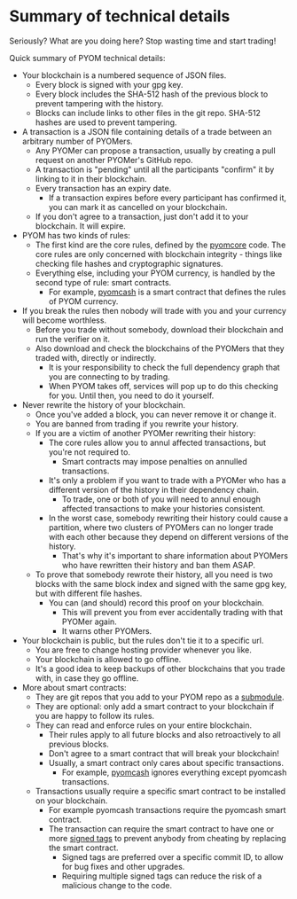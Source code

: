 # Summary of technical details

Seriously? What are you doing here? Stop wasting time and start trading!

Quick summary of PYOM technical details:

* Your blockchain is a numbered sequence of JSON files.
  * Every block is signed with your gpg key.
  * Every block includes the SHA-512 hash of the previous block to prevent tampering with the history.
  * Blocks can include links to other files in the git repo. SHA-512 hashes are used to prevent tampering.
* A transaction is a JSON file containing details of a trade between an arbitrary number of PYOMers.
  * Any PYOMer can propose a transaction, usually by creating a pull request on another PYOMer's GitHub repo.
  * A transaction is "pending" until all the participants "confirm" it by linking to it in their blockchain.
  * Every transaction has an expiry date.
    * If a transaction expires before every participant has confirmed it, you can mark it as cancelled on your blockchain.
  * If you don't agree to a transaction, just don't add it to your blockchain. It will expire.
* PYOM has two kinds of rules:
  * The first kind are the core rules, defined by the [pyomcore](https://github.com/toddfratello/pyomcore) code. The core rules are only concerned with blockchain integrity - things like checking file hashes and cryptographic signatures.
  * Everything else, including your PYOM currency, is handled by the second type of rule: smart contracts.
    * For example, [pyomcash](https://github.com/toddfratello/pyomcash) is a smart contract that defines the rules of PYOM currency.
* If you break the rules then nobody will trade with you and your currency will become worthless.
  * Before you trade without somebody, download their blockchain and run the verifier on it.
  * Also download and check the blockchains of the PYOMers that they traded with, directly or indirectly.
    * It is your responsibility to check the full dependency graph that you are connecting to by trading.
    * When PYOM takes off, services will pop up to do this checking for you. Until then, you need to do it yourself.
* Never rewrite the history of your blockchain.
  * Once you've added a block, you can never remove it or change it.
  * You are banned from trading if you rewrite your history.
  * If you are a victim of another PYOMer rewriting their history:
    * The core rules allow you to annul affected transactions, but you're not required to.
      * Smart contracts may impose penalties on annulled transactions.
    * It's only a problem if you want to trade with a PYOMer who has a different version of the history in their dependency chain.
      * To trade, one or both of you will need to annul enough affected transactions to make your histories consistent.
    * In the worst case, somebody rewriting their history could cause a partition, where two clusters of PYOMers can no longer trade with each other because they depend on different versions of the history.
      * That's why it's important to share information about PYOMers who have rewritten their history and ban them ASAP.
  * To prove that somebody rewrote their history, all you need is two blocks with the same block index and signed with the same gpg key, but with different file hashes.
    * You can (and should) record this proof on your blockchain.
      * This will prevent you from ever accidentally trading with that PYOMer again.
      * It warns other PYOMers.
* Your blockchain is public, but the rules don't tie it to a specific url.
  * You are free to change hosting provider whenever you like.
  * Your blockchain is allowed to go offline.
  * It's a good idea to keep backups of other blockchains that you trade with, in case they go offline.
* More about smart contracts:
  * They are git repos that you add to your PYOM repo as a [submodule](https://git-scm.com/docs/git-submodule).
  * They are optional: only add a smart contract to your blockchain if you are happy to follow its rules.
  * They can read and enforce rules on your entire blockchain.
    * Their rules apply to all future blocks and also retroactively to all previous blocks.
    * Don't agree to a smart contract that will break your blockchain!
    * Usually, a smart contract only cares about specific transactions.
      * For example, [pyomcash](https://github.com/toddfratello/pyomcash) ignores everything except pyomcash transactions.
  * Transactions usually require a specific smart contract to be installed on your blockchain.
    * For example pyomcash transactions require the pyomcash smart contract.
    * The transaction can require the smart contract to have one or more [signed tags](https://git-scm.com/book/en/v2/Git-Tools-Signing-Your-Work) to prevent anybody from cheating by replacing the smart contract.
      * Signed tags are preferred over a specific commit ID, to allow for bug fixes and other upgrades.
      * Requiring multiple signed tags can reduce the risk of a malicious change to the code.
